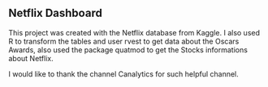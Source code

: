 ## Netflix Dashboard

This project was created with the Netflix database from Kaggle.
I also used R to transform the tables and user rvest to get data about the Oscars Awards, also used the package quatmod to get the Stocks informations about Netflix.


I would like to thank the channel Canalytics for such helpful channel.
